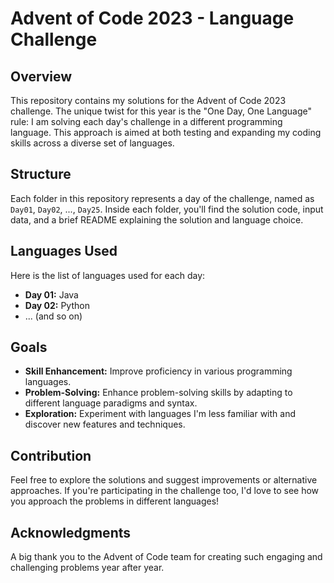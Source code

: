 # Advent of Code 2023 - Language Challenge

## Overview
This repository contains my solutions for the Advent of Code 2023 challenge. The unique twist for this year is the "One Day, One Language" rule: I am solving each day's challenge in a different programming language. This approach is aimed at both testing and expanding my coding skills across a diverse set of languages.

## Structure
Each folder in this repository represents a day of the challenge, named as `Day01`, `Day02`, ..., `Day25`. Inside each folder, you'll find the solution code, input data, and a brief README explaining the solution and language choice.

## Languages Used
Here is the list of languages used for each day:
- **Day 01:** Java 
- **Day 02:** Python
- ... (and so on)

## Goals
- **Skill Enhancement:** Improve proficiency in various programming languages.
- **Problem-Solving:** Enhance problem-solving skills by adapting to different language paradigms and syntax.
- **Exploration:** Experiment with languages I'm less familiar with and discover new features and techniques.

## Contribution
Feel free to explore the solutions and suggest improvements or alternative approaches. If you're participating in the challenge too, I'd love to see how you approach the problems in different languages!

## Acknowledgments
A big thank you to the Advent of Code team for creating such engaging and challenging problems year after year.
